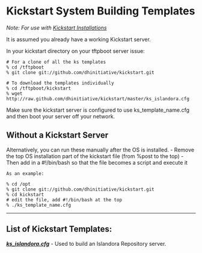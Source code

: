 <H1>Kickstart System Building Templates</H1> 

<i>Note: For use with <a href="http://www.centos.org/docs/5/html/Installation_Guide-en-US/ch-kickstart2.html">Kickstart Installations</a></i>

It is assumed you already have a working Kickstart server. 

In your kickstart directory on your tftpboot server issue:

	# For a clone of all the ks templates
	% cd /tftpboot
	% git clone git://github.com/dhinitiative/kickstart.git

	# To download the templates individually
	% cd /tftpboot/kickstart
	% wget http://raw.github.com/dhinitiative/kickstart/master/ks_islandora.cfg


Make sure the kickstart server is configured to use ks_template_name.cfg and then boot your server off your network. 

<h2>Without a Kickstart Server</h2>

Alternatively, you can run these manually after the OS is installed. 
	- Remove the top OS installation part of the kickstart file (from %post to the top) 
	- Then add in a #!/bin/bash so that the file becomes a script and execute it 

	As an example:

	% cd /opt
	% git clone git://github.com/dhinitiative/kickstart.git
	% cd kickstart
	# edit the file, add #!/bin/bash at the top
	% ./ks_template_name.cfg

<hr/>

<h2><strong>List of Kickstart Templates:</strong></h2>

<a href="http://raw.github.com/dhinitiative/kickstart/master/ks_islandora.cfg"><strong><i>ks_islandora.cfg</i></strong></a>  - Used to build an Islandora Repository server.

